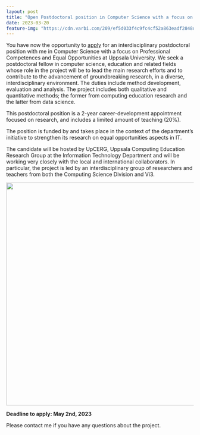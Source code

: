 ```yaml
---
layout: post
title: "Open Postdoctoral position in Computer Science with a focus on Professional Competences and Equal Opportunities"
date: 2023-03-20
feature-img: "https://cdn.varbi.com/209/ef5d033f4c9fc4cf52a863eadf2848d2.jpg"
---
```


You have now the opportunity to [apply](https://www.jobb.uu.se/details/?positionId=607358) for an interdisciplinary postdoctoral position with me in Computer Science with a focus on Professional Competences and Equal Opportunities at Uppsala University. We seek a postdoctoral fellow in computer science, education and related fields whose role in the project will be to lead the main research efforts and to contribute to the advancement of groundbreaking research, in a diverse, interdisciplinary environment. The duties include method development, evaluation and analysis. The project includes both qualitative and quantitative methods; the former from computing education research and the latter from data science.

This postdoctoral position is a 2-year career-development appointment focused on research, and includes a limited amount of teaching (20%). 

The position is funded by and takes place in the context of the department’s initiative to strengthen its research on equal opportunities aspects in IT.

The candidate will be hosted by UpCERG, Uppsala Computing Education Research Group at the Information Technology Department and will be working very closely with the local and international collaborators. In particular, the project is led by an interdisciplinary group of researchers and teachers from both the Computing Science Division and Vi3.

<p align="center">
<img src="https://cdn.varbi.com/209/ef5d033f4c9fc4cf52a863eadf2848d2.jpg" width="600">
</p>

**Deadline to apply: May 2nd, 2023**

Please contact me if you have any questions about the project.
